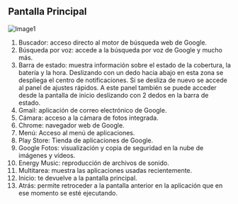 ## Pantalla Principal

![Image1](http://static.energysistem.com/images/manuals/42799/5a12a1501ae0a.jpg)  

1. Buscador: acceso directo al motor de búsqueda web de Google.
2. Búsqueda por voz: accede a la búsqueda por voz de Google y mucho más.
3. Barra de estado: muestra información sobre el estado de la cobertura, la batería y la hora. Deslizando con un dedo hacia abajo en esta zona se despliega el centro de notificaciones. Si se desliza de nuevo se accede al panel de ajustes rápidos. A este panel también se puede acceder desde la pantalla de inicio deslizando con 2 dedos en la barra de estado.
4. Gmail: aplicación de correo electrónico de Google.
5. Cámara: acceso a la cámara de fotos integrada.
6. Chrome: navegador web de Google.
7. Menú: Acceso al menú de aplicaciones.
8. Play Store: Tienda de aplicaciones de Google.
9. Google Fotos: visualización y copia de seguridad en la nube de imágenes y vídeos.
10. Energy Music: reproducción de archivos de sonido.
11. Multitarea: muestra las aplicaciones usadas recientemente.
12. Inicio: te devuelve a la pantalla principal.
13. Atrás: permite retroceder a la pantalla anterior en la aplicación que en ese momento se esté ejecutando.

